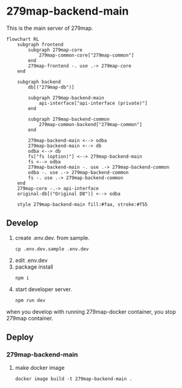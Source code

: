# 279map-backend-main
This is the main server of 279map.

```mermaid
flowchart RL
	subgraph frontend
		subgraph 279map-core
			279map-common-core["279map-common"]
		end
		279map-frontend -. use .-> 279map-core
	end

	subgraph backend
		db[("279map-db")]

		subgraph 279map-backend-main
			api-interface["api-interface (private)"]
		end

		subgraph 279map-backend-common
			279map-common-backend["279map-common"]
		end

		279map-backend-main <--> odba
		279map-backend-main <--> db
		odba <--> db
		fs["fs (option)"] <--> 279map-backend-main
		fs <--> odba
		279map-backend-main -. use .-> 279map-backend-common
		odba -. use .-> 279map-backend-common
		fs -. use .-> 279map-backend-common
	end
	279map-core -.-> api-interface
	original-db[("Original DB")] <--> odba
	
	style 279map-backend-main fill:#faa, stroke:#f55
```

## Develop
1. create .env.dev. from sample.
	```shell
	cp .env.dev.sample .env.dev
	```
2. edit .env.dev
3. package install
	```shell
	npm i
	```
4. start developer server.
	```shell
	npm run dev
	```
when you develop with running 279map-docker container, you stop 279map container.

## Deploy
### 279map-backend-main
1. make docker image
	```shell
	docker image build -t 279map-backend-main .
	```
